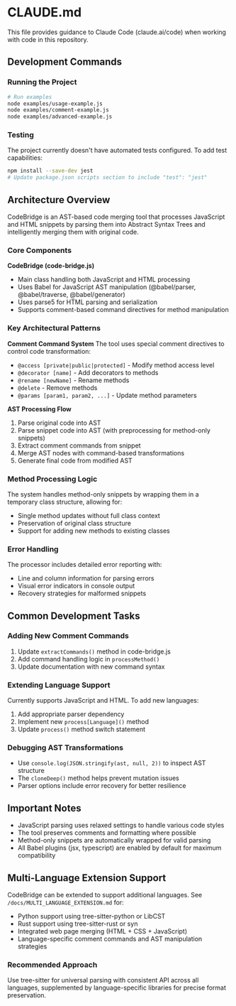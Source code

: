 # CLAUDE.md

This file provides guidance to Claude Code (claude.ai/code) when working with code in this repository.

## Development Commands

### Running the Project
```bash
# Run examples
node examples/usage-example.js
node examples/comment-example.js
node examples/advanced-example.js
```

### Testing
The project currently doesn't have automated tests configured. To add test capabilities:
```bash
npm install --save-dev jest
# Update package.json scripts section to include "test": "jest"
```

## Architecture Overview

CodeBridge is an AST-based code merging tool that processes JavaScript and HTML snippets by parsing them into Abstract Syntax Trees and intelligently merging them with original code.

### Core Components

**CodeBridge (code-bridge.js)**
- Main class handling both JavaScript and HTML processing
- Uses Babel for JavaScript AST manipulation (@babel/parser, @babel/traverse, @babel/generator)
- Uses parse5 for HTML parsing and serialization
- Supports comment-based command directives for method manipulation

### Key Architectural Patterns

**Comment Command System**
The tool uses special comment directives to control code transformation:
- `@access [private|public|protected]` - Modify method access level
- `@decorator [name]` - Add decorators to methods
- `@rename [newName]` - Rename methods
- `@delete` - Remove methods
- `@params [param1, param2, ...]` - Update method parameters

**AST Processing Flow**
1. Parse original code into AST
2. Parse snippet code into AST (with preprocessing for method-only snippets)
3. Extract comment commands from snippet
4. Merge AST nodes with command-based transformations
5. Generate final code from modified AST

### Method Processing Logic

The system handles method-only snippets by wrapping them in a temporary class structure, allowing for:
- Single method updates without full class context
- Preservation of original class structure
- Support for adding new methods to existing classes

### Error Handling

The processor includes detailed error reporting with:
- Line and column information for parsing errors
- Visual error indicators in console output
- Recovery strategies for malformed snippets

## Common Development Tasks

### Adding New Comment Commands
1. Update `extractCommands()` method in code-bridge.js
2. Add command handling logic in `processMethod()`
3. Update documentation with new command syntax

### Extending Language Support
Currently supports JavaScript and HTML. To add new languages:
1. Add appropriate parser dependency
2. Implement new `process[Language]()` method
3. Update `process()` method switch statement

### Debugging AST Transformations
- Use `console.log(JSON.stringify(ast, null, 2))` to inspect AST structure
- The `cloneDeep()` method helps prevent mutation issues
- Parser options include error recovery for better resilience

## Important Notes

- JavaScript parsing uses relaxed settings to handle various code styles
- The tool preserves comments and formatting where possible
- Method-only snippets are automatically wrapped for valid parsing
- All Babel plugins (jsx, typescript) are enabled by default for maximum compatibility

## Multi-Language Extension Support

CodeBridge can be extended to support additional languages. See `/docs/MULTI_LANGUAGE_EXTENSION.md` for:
- Python support using tree-sitter-python or LibCST
- Rust support using tree-sitter-rust or syn
- Integrated web page merging (HTML + CSS + JavaScript)
- Language-specific comment commands and AST manipulation strategies

### Recommended Approach
Use tree-sitter for universal parsing with consistent API across all languages, supplemented by language-specific libraries for precise format preservation.